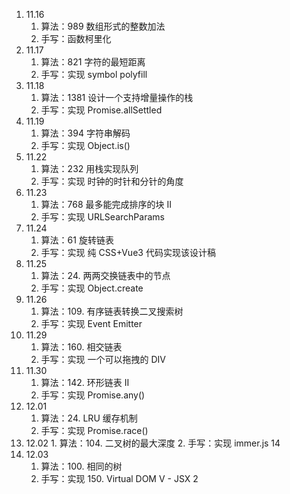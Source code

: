 <!--
 * @Author: Ying Zhang
 * @Date: 2021-11-17 09:59:16
 * @LastEditTime: 2021-12-04 09:20:08
 * @LastEditors: Ying Zhang
 * @Description:
 * @FilePath: /每日一题/手写+算法/REDME.md
 * 道阻且长，行则将至
-->

1. 11.16
   1. 算法：989 数组形式的整数加法
   2. 手写：函数柯里化
2. 11.17
   1. 算法：821 字符的最短距离
   2. 手写：实现 symbol polyfill
3. 11.18
   1. 算法：1381 设计一个支持增量操作的栈
   2. 手写：实现 Promise.allSettled
4. 11.19
   1. 算法：394 字符串解码
   2. 手写：实现 Object.is()
5. 11.22
   1. 算法：232 用栈实现队列
   2. 手写：实现 时钟的时针和分针的角度
6. 11.23
   1. 算法：768 最多能完成排序的块 II
   2. 手写：实现 URLSearchParams
7. 11.24
   1. 算法：61 旋转链表
   2. 手写：实现 纯 CSS+Vue3 代码实现该设计稿
8. 11.25
   1. 算法：24. 两两交换链表中的节点
   2. 手写：实现 Object.create
9. 11.26
   1. 算法：109. 有序链表转换二叉搜索树
   2. 手写：实现 Event Emitter
10. 11.29
    1. 算法：160. 相交链表
    2. 手写：实现 一个可以拖拽的 DIV
11. 11.30
    1. 算法：142. 环形链表 II
    2. 手写：实现 Promise.any()
12. 12.01
    1. 算法：24. LRU 缓存机制
    2. 手写：实现 Promise.race()
13. 12.02 1. 算法：104. 二叉树的最大深度 2. 手写：实现 immer.js
    14
14. 12.03
    1. 算法：100. 相同的树
    2. 手写：实现 150. Virtual DOM V - JSX 2
